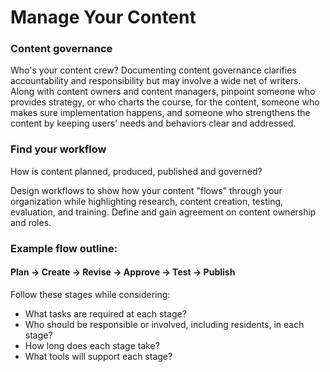 # Manage Your Content

### Content governance

Who's your content crew? Documenting content governance clarifies accountability and responsibility but may involve a wide net of writers. Along with content owners and content managers, pinpoint someone who provides strategy, or who charts the course, for the content, someone who makes sure implementation happens, and someone who strengthens the content by keeping users' needs and behaviors clear and addressed.

### Find your workflow

How is content planned, produced, published and governed?

Design workflows to show how your content "flows" through your organization while highlighting research, content creation, testing, evaluation, and training. Define and gain agreement on content ownership and roles.

### Example flow outline:

#### Plan -&gt; Create -&gt; Revise -&gt; Approve -&gt; Test -&gt; Publish

Follow these stages while considering:

* What tasks are required at each stage?
* Who should be responsible or involved, including residents, in each stage?
* How long does each stage take?
* What tools will support each stage?

